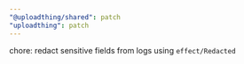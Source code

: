 ```yaml
---
"@uploadthing/shared": patch
"uploadthing": patch
---
```


chore: redact sensitive fields from logs using `effect/Redacted`
